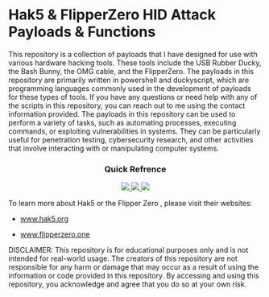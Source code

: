 # Hak5 & FlipperZero HID Attack Payloads & Functions



This repository is a collection of payloads that I have designed for use with various hardware hacking tools. These tools include the USB Rubber Ducky, the Bash Bunny, the OMG cable, and the FlipperZero. The payloads in this repository are primarily written in powershell and duckyscript, which are programming languages commonly used in the development of payloads for these types of tools. If you have any questions or need help with any of the scripts in this repository, you can reach out to me using the contact information provided. The payloads in this repository can be used to perform a variety of tasks, such as automating processes, executing commands, or exploiting vulnerabilities in systems. They can be particularly useful for penetration testing, cybersecurity research, and other activities that involve interacting with or manipulating computer systems.

<div align='center'>
  
### Quick Refrence
  
<a href='https://twitter.com/atomiczsec'>
  
<img src='https://img.shields.io/twitter/follow/atomiczsec?style=social'>
  
</a>
  
<a href='https://github.com/atomiczsec/My-Payloads/'>
  
<img src='https://img.shields.io/github/commit-activity/m/atomiczsec/My-Payloads'>
  
</a>
  
<a href='https://github.com/atomiczsec/'>
  
<img src='https://img.shields.io/github/followers/atomiczsec?style=social'>
  
</a>
</div>




To learn more about Hak5 or the Flipper Zero , please visit their websites:

- <a href="https://www.hak5.org">www.hak5.org</a>

- <a href="https://flipperzero.one/">www.flipperzero.one</a>

DISCLAIMER: This repository is for educational purposes only and is not intended for real-world usage. The creators of this repository
are not responsible for any harm or damage that may occur as a result of using the information or code provided in this repository.
By accessing and using this repository, you acknowledge and agree that you do so at your own risk.

